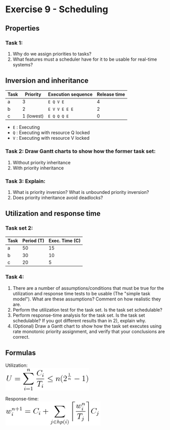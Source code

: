 # Exercise 9 - Scheduling

## Properties

### Task 1:
 1. Why do we assign priorities to tasks?
 2. What features must a scheduler have for it to be usable for real-time systems?

 

## Inversion and inheritance


| Task | Priority   | Execution sequence | Release time |
|------|------------|--------------------|--------------|
| a    | 3          | `E Q V E`          | 4            |
| b    | 2          | `E V V E E E`      | 2            |
| c    | 1 (lowest) | `E Q Q Q E`        | 0            |

 - `E` : Executing
 - `Q` : Executing with resource Q locked
 - `V` : Executing with resource V locked


### Task 2: Draw Gantt charts to show how the former task set:
 1. Without priority inheritance
 2. With priority inheritance

### Task 3: Explain:
 1. What is priority inversion? What is unbounded priority inversion?
 3. Does priority inheritance avoid deadlocks?




## Utilization and response time

### Task set 2:

| Task | Period (T) | Exec. Time (C) |
|------|------------|----------------|
| a    | 50         | 15             |
| b    | 30         | 10             |
| c    | 20         | 5              |

### Task 4:
 1. There are a number of assumptions/conditions that must be true for the utilization and response time tests to be usable (The "simple task model"). What are these assumptions? Comment on how realistic they are.
 2. Perform the utilization test for the task set. Is the task set schedulable?
 3. Perform response-time analysis for the task set. Is the task set schedulable? If you got different results than in 2), explain why.
 4. (Optional) Draw a Gantt chart to show how the task set executes using rate monotonic priority assignment, and verify that your conclusions are correct.

## Formulas

Utilization:  
![U = \sum_{i=1}^{n} \frac{C_i}{T_i} \leq n(2^{\frac{1}{n}}-1)](eqn-utilization.png)

Response-time:  
![w_{i}^{n+1} = C_i + \sum_{j \in hp(i)} \bigg \lceil {\frac{w_i^n}{T_j}} \bigg \rceil C_j](eqn-responsetime.png)


